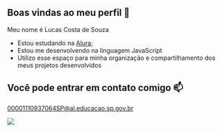 ## Boas vindas ao meu perfil 💙

Meu nome é Lucas Costa de Souza

- Estou estudando na [Alura](https://www.alura.com.br);
- Estou me desenvolvendo na linguagem JavaScript
- Utilizo esse espaço para minha organização e compartilhamento dos meus projetos desenvolvidos

## Você pode entrar em contato comigo 📫

00001110937064SP@al.educacao.sp.gov.br

![](https://media1.tenor.com/m/FpKvco7tULAAAAAC/spongebobsquarepants-dance.gif)
